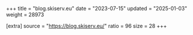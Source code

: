 +++
title = "blog.skiserv.eu"
date = "2023-07-15"
updated = "2025-01-03"
weight = 28973

[extra]
source = "https://blog.skiserv.eu/"
ratio = 96
size = 28
+++

